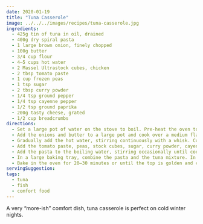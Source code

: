 ```yaml
---
date: 2020-01-19
title: "Tuna Casserole"
image: ../../../images/recipes/tuna-casserole.jpg
ingredients:
  - 425g tin of tuna in oil, drained
  - 400g dry spiral pasta
  - 1 large brown onion, finely chopped
  - 100g butter
  - 3/4 cup flour
  - 4–5 cups hot water
  - 2 Massel Ultrastock cubes, chicken
  - 2 tbsp tomato paste
  - 1 cup frozen peas
  - 1 tsp sugar
  - 2 tbsp curry powder
  - 1/4 tsp ground pepper
  - 1/4 tsp cayenne pepper
  - 1/2 tsp ground paprika
  - 200g tasty cheese, grated
  - 1/2 cup breadcrumbs
directions:
  - Set a large pot of water on the stove to boil. Pre-heat the oven to 200 degrees (180 for fan forced).
  - Add the onions and butter to a large pot and cook over a medium flame until the onions are golden and soft. Add the flour and combine until a soft dough forms.
  - Gradually add the hot water, stirring continuously with a whisk. Continue until all of the water has been added and a medium-thick roux (basic white sauce) forms. Add more water if required.
  - Add the tomato paste, peas, stock cubes, sugar, curry powder, cayenne pepper and ground pepper, stirring to combine. Add the tuna and stir through, breaking up the larger chunks with the whisk.
  - Add the pasta to the boiling water, stirring occasionally until cooked. Drain and set aside.
  - In a large baking tray, combine the pasta and the tuna mixture. In a separate bowl, combine the grated cheese and breadcrumbs, then sprinkle over the casserole evenly. Shake the paprika over the top evenly.
  - Bake in the oven for 20–30 minutes or until the top is golden and crunchy.
servingSuggestion:
tags:
  - tuna
  - fish
  - comfort food
---
```


A very “more-ish” comfort dish, tuna casserole is perfect on cold winter nights.
